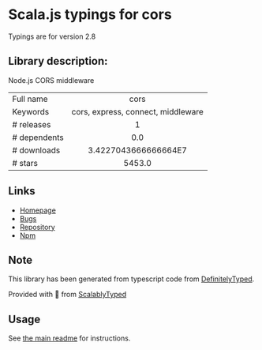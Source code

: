 
# Scala.js typings for cors

Typings are for version 2.8

## Library description:
Node.js CORS middleware

|                    |                 |
| ------------------ | :-------------: |
| Full name          | cors |
| Keywords           | cors, express, connect, middleware |
| # releases         | 1 |
| # dependents       | 0.0 |
| # downloads        | 3.4227043666666664E7 |
| # stars            | 5453.0 |

## Links
- [Homepage](https://github.com/expressjs/cors#readme)
- [Bugs](https://github.com/expressjs/cors/issues)
- [Repository](https://github.com/expressjs/cors)
- [Npm](https://www.npmjs.com/package/cors)
    


## Note
This library has been generated from typescript code from [DefinitelyTyped](https://definitelytyped.org).

Provided with :purple_heart: from [ScalablyTyped](https://github.com/oyvindberg/ScalablyTyped)

## Usage
See [the main readme](../../readme.md) for instructions.


